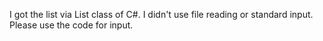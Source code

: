 ﻿I got the list via List class of C#. I didn't use file reading or standard input. Please use the code for input.